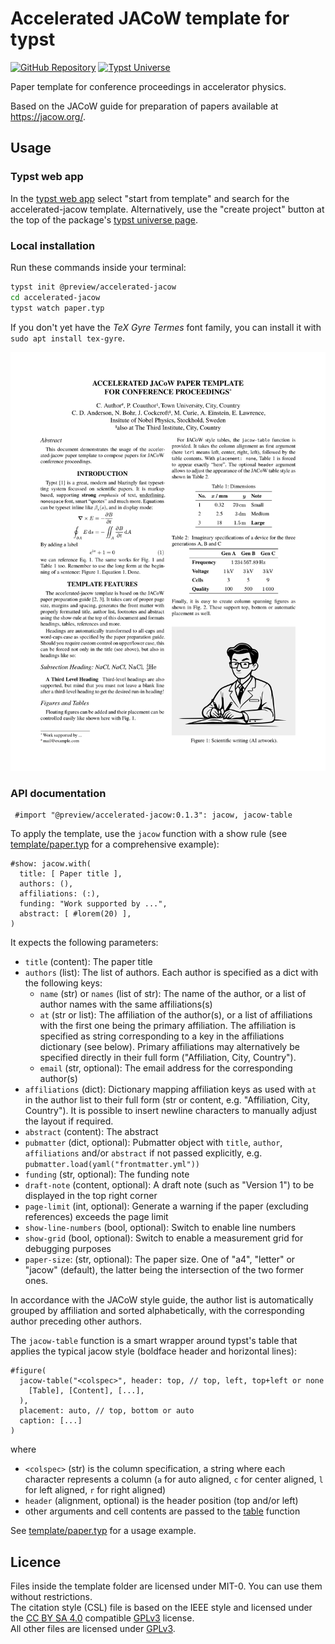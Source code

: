 # Accelerated JACoW template for typst

[![GitHub Repository](https://img.shields.io/badge/GitHub%20Repo-eltos%2Faccelerated--jacow-lightgray)](https://github.com/eltos/accelerated-jacow)
[![Typst Universe](https://img.shields.io/badge/Typst%20Universe-accelerated--jacow-%23219dac)](https://typst.app/universe/package/accelerated-jacow)


Paper template for conference proceedings in accelerator physics.

Based on the JACoW guide for preparation of papers
available at https://jacow.org/.

## Usage

### Typst web app
In the [typst web app](https://typst.app/app?template=accelerated-jacow) select "start from template" and search for the accelerated-jacow template.
Alternatively, use the "create project" button at the top of the package's [typst universe page](https://typst.app/universe/package/accelerated-jacow).

### Local installation
Run these commands inside your terminal:
```sh
typst init @preview/accelerated-jacow
cd accelerated-jacow
typst watch paper.typ
```

If you don't yet have the *TeX Gyre Termes* font family, you can install it with `sudo apt install tex-gyre`.

![Thumbnail](thumbnail.webp)

### API documentation

```typ
 #import "@preview/accelerated-jacow:0.1.3": jacow, jacow-table
```

To apply the template, use the `jacow` function with a show rule (see [template/paper.typ](template/paper.typ#L14-L45) for a comprehensive example):
```typ
#show: jacow.with(
  title: [ Paper title ],
  authors: (),
  affiliations: (:),
  funding: "Work supported by ...",
  abstract: [ #lorem(20) ],
)
```
It expects the following parameters:
- `title` (content): The paper title
- `authors` (list): The list of authors.
  Each author is specified as a dict with the following keys:
  - `name` (str) or `names` (list of str): The name of the author, or a list of author names with the same affiliations(s)
  - `at` (str or list): The affiliation of the author(s), or a list of affiliations with the first one being the primary affiliation.
    The affiliation is specified as string corresponding to a key in the affiliations dictionary (see below).
    Primary affiliations may alternatively be specified directly in their full form ("Affiliation, City, Country").
  - `email` (str, optional): The email address for the corresponding author(s)
- `affiliations` (dict): Dictionary mapping affiliation keys as used with `at` in the author list to their full form (str or content, e.g. "Affiliation, City, Country").
  It is possible to insert newline characters to manually adjust the layout if required.
- `abstract` (content): The abstract
- `pubmatter` (dict, optional): Pubmatter object with `title`, `author`, `affiliations` and/or `abstract` if not passed explicitly, e.g. `pubmatter.load(yaml("frontmatter.yml"))`
- `funding` (str, optional): The funding note
- `draft-note` (content, optional): A draft note (such as "Version 1") to be displayed in the top right corner
- `page-limit` (int, optional): Generate a warning if the paper (excluding references) exceeds the page limit
- `show-line-numbers` (bool, optional): Switch to enable line numbers
- `show-grid` (bool, optional): Switch to enable a measurement grid for debugging purposes
- `paper-size`: (str, optional): The paper size. One of "a4", "letter" or "jacow" (default), the latter being the intersection of the two former ones.

In accordance with the JACoW style guide, the author list is automatically grouped by affiliation and sorted alphabetically, with the corresponding author preceding other authors.


The `jacow-table` function is a smart wrapper around typst's table that applies the typical jacow style (boldface header and horizontal lines):
```typ
#figure(
  jacow-table("<colspec>", header: top, // top, left, top+left or none
    [Table], [Content], [...],
  ),
  placement: auto, // top, bottom or auto
  caption: [...]
)
```
where
- `<colspec>` (str) is the column specification, a string where each character represents a column (`a` for auto aligned, `c` for center aligned, `l` for left aligned, `r` for right aligned)
- `header` (alignment, optional) is the header position (top and/or left)
- other arguments and cell contents are passed to the [table](https://typst.app/docs/reference/model/table) function 

See [template/paper.typ](template/paper.typ) for a usage example.


## Licence

Files inside the template folder are licensed under MIT-0. You can use them without restrictions.  
The citation style (CSL) file is based on the IEEE style and licensed under the [CC BY SA 4.0](https://creativecommons.org/licenses/by-sa/4.0/) compatible [GPLv3](https://www.gnu.org/licenses/gpl-3.0.html) license.  
All other files are licensed under [GPLv3](https://www.gnu.org/licenses/gpl-3.0.html).  
